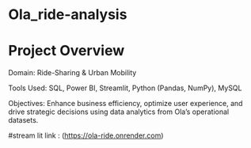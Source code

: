 # Ola_ride-analysis


# Project Overview
Domain: Ride-Sharing & Urban Mobility


Tools Used: SQL, Power BI, Streamlit, Python (Pandas, NumPy), MySQL


Objectives: Enhance business efficiency, optimize user experience, and drive strategic decisions using data analytics from Ola’s operational datasets.



#stream lit link : (https://ola-ride.onrender.com)
